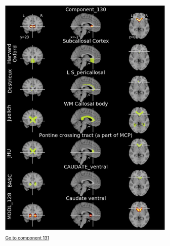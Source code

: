 


![130](preliminary/130.jpg "Component 130")

[Go to component 131](https://parietal-inria.github.io/MODL_atlas/512/131 "Component 131")